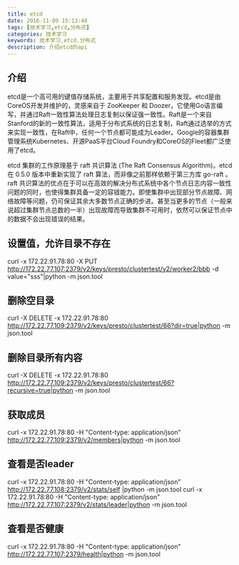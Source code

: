 ```yaml
---
title: etcd
date: 2016-11-09 15:13:48
tags: [技术学习,etcd,分布式]
categories: 技术学习
keywords: 技术学习,etcd,分布式
description: 介绍etcd的api
---
```

## 介绍
etcd是一个高可用的键值存储系统，主要用于共享配置和服务发现。etcd是由CoreOS开发并维护的，灵感来自于 ZooKeeper 和 Doozer，它使用Go语言编写，并通过Raft一致性算法处理日志复制以保证强一致性。Raft是一个来自Stanford的新的一致性算法，适用于分布式系统的日志复制，Raft通过选举的方式来实现一致性，在Raft中，任何一个节点都可能成为Leader。Google的容器集群管理系统Kubernetes、开源PaaS平台Cloud Foundry和CoreOS的Fleet都广泛使用了etcd。

etcd 集群的工作原理基于 raft 共识算法 (The Raft Consensus Algorithm)。etcd 在 0.5.0 版本中重新实现了 raft 算法，而非像之前那样依赖于第三方库 go-raft 。raft 共识算法的优点在于可以在高效的解决分布式系统中各个节点日志内容一致性问题的同时，也使得集群具备一定的容错能力。即使集群中出现部分节点故障、网络故障等问题，仍可保证其余大多数节点正确的步进。甚至当更多的节点（一般来说超过集群节点总数的一半）出现故障而导致集群不可用时，依然可以保证节点中的数据不会出现错误的结果。



## 设置值，允许目录不存在
curl -x 172.22.91.78:80 -X PUT http://172.22.77.107:2379/v2/keys/presto/clustertest/y2/worker2/bbb -d value="sss"|python -m json.tool

## 删除空目录
 curl -X DELETE -x 172.22.91.78:80 http://172.22.77.109:2379/v2/keys/presto/clustertest/66?dir=true|python -m json.tool
## 删除目录所有内容
 curl -X DELETE -x 172.22.91.78:80 http://172.22.77.109:2379/v2/keys/presto/clustertest/66?recursive=true|python -m json.tool
## 获取成员
curl -x 172.22.91.78:80 -H "Content-type: application/json" http://172.22.77.109:2379/v2/members|python -m json.tool
## 查看是否leader
curl -x 172.22.91.78:80 -H "Content-type: application/json" http://172.22.77.108:2379/v2/stats/self |python -m json.tool
curl -x 172.22.91.78:80 -H "Content-type: application/json" http://172.22.77.107:2379/v2/stats/leader|python -m json.tool

## 查看是否健康
curl -x 172.22.91.78:80 -H "Content-type: application/json" http://172.22.77.107:2379/health|python -m json.tool

